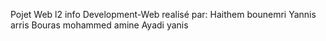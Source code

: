 Pojet Web l2 info Development-Web realisé par:
Haithem bounemri
Yannis arris
Bouras mohammed amine
Ayadi yanis